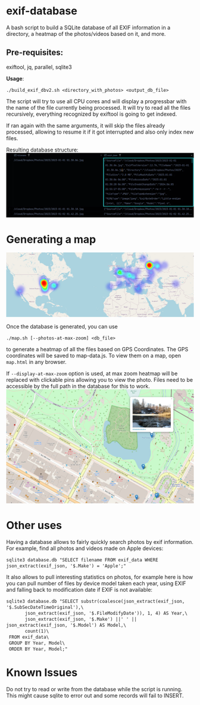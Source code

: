 # exif-database

A bash script to build a SQLite database of all EXIF information in a directory, a heatmap of the photos/videos based on it, and more.

## Pre-requisites:

exiftool, jq, parallel, sqlite3

**Usage**:
	
	./build_exif_dbv2.sh <directory_with_photos> <output_db_file>

The script will try to use all CPU cores and will display a progressbar with the name of the file currently being processed.
It will try to read all the files recursively, everything recognized by exiftool is going to get indexed.

If ran again with the same arguments, it will skip the files already processed, allowing to resume it if it got interrupted and also only index new files.

Resulting database structure:
![Database structure after script run, 2 columns "filename" and "exif_json"](doc/database_structure.png)

# Generating a map
![Photo heatmap generated by the script](doc/map.jpg)

Once the database is generated, you can use

	./map.sh [--photos-at-max-zoom] <db_file>

to generate a heatmap of all the files based on GPS Coordinates. The GPS coordinates will be saved to map-data.js.
To view them on a map, open `map.html` in any browser.

If `--display-at-max-zoom` option is used, at max zoom heatmap will be replaced with clickable pins allowing you 
to view the photo. Files need to be accessible by the full path in the database for this to work.
![Clickable map at max zoom](doc/map_max_zoom.jpg)

# Other uses

Having a database allows to fairly quickly search photos by exif information. For example, find all photos and videos made on Apple devices:

    sqlite3 database.db "SELECT filename FROM exif_data WHERE json_extract(exif_json, '$.Make') = 'Apple';"

It also allows to pull interesting statistics on photos, for example here is how you can pull number of files by device model taken each year, using EXIF and falling back to modification date if EXIF is not available:

	sqlite3 database.db "SELECT substr(coalesce(json_extract(exif_json, '$.SubSecDateTimeOriginal'),\
	       json_extract(exif_json, '$.FileModifyDate')), 1, 4) AS Year,\
	       json_extract(exif_json, '$.Make') ||' ' || json_extract(exif_json, '$.Model') AS Model,\
	       count(1)\
	 FROM exif_data\
	 GROUP BY Year, Model\
	 ORDER BY Year, Model;"

# Known Issues
Do not try to read or write from the database while the script is running. This might cause sqlite to error out and some records will fail to INSERT.
